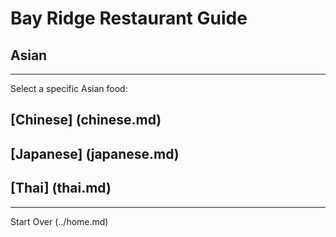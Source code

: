 # Bay Ridge Restaurant Guide
## Asian
---
Select a specific Asian food:
## [Chinese] (chinese.md)
## [Japanese] (japanese.md)
## [Thai] (thai.md)
---
Start Over (../home.md)